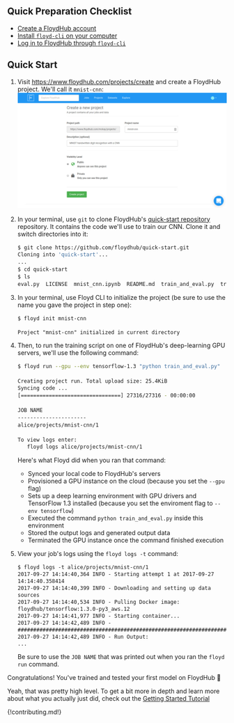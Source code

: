 ## Quick Preparation Checklist
- [Create a FloydHub account](https://www.floydhub.com/login)
- [Install `floyd-cli` on your computer](../guides/basics/install.md)
- [Log in to FloydHub through `floyd-cli`](../guides/basics/login.md)

## Quick Start

1. Visit https://www.floydhub.com/projects/create and create a FloydHub
    project. We'll call it `mnist-cnn`:
    ![create jupyter notebook](../img/create_project.jpg)

2. In your terminal, use `git` to clone FloydHub's
    [quick-start repository](https://github.com/floydhub/quick-start)
    repository. It contains the code we'll use to train our CNN. Clone it and
    switch directories into it:

    ```bash
    $ git clone https://github.com/floydhub/quick-start.git
    Cloning into 'quick-start'...
    ...
    $ cd quick-start
    $ ls
    eval.py  LICENSE  mnist_cnn.ipynb  README.md  train_and_eval.py  train.py
    ```

3. In your terminal, use Floyd CLI to initialize the project (be sure to use
   the name you gave the project in step one):

    ```
    $ floyd init mnist-cnn

    Project "mnist-cnn" initialized in current directory
    ```

4. Then, to run the training script on one of  FloydHub's deep-learning GPU
    servers, we'll use the following command:

    ```bash
    $ floyd run --gpu --env tensorflow-1.3 "python train_and_eval.py"

    Creating project run. Total upload size: 25.4KiB
    Syncing code ...
    [================================] 27316/27316 - 00:00:00

    JOB NAME
    ----------------------
    alice/projects/mnist-cnn/1

    To view logs enter:
       floyd logs alice/projects/mnist-cnn/1
    ```

    Here's what Floyd did when you ran that command:
    - Synced your local code to FloydHub's servers
    - Provisioned a GPU instance on the cloud (because you set the `--gpu` flag)
    - Sets up a deep learning environment with GPU drivers and TensorFlow 1.3
      installed (because you set the enviroment flag to `--env tensorflow`)
    - Executed the command `python train_and_eval.py` inside this environment
    - Stored the output logs and generated output data
    - Terminated the GPU instance once the command finished execution

5. View your job's logs using the `floyd logs -t` command:

    ```
    $ floyd logs -t alice/projects/mnist-cnn/1
    2017-09-27 14:14:40,364 INFO - Starting attempt 1 at 2017-09-27 14:14:40.358414
    2017-09-27 14:14:40,399 INFO - Downloading and setting up data sources
    2017-09-27 14:14:40,534 INFO - Pulling Docker image: floydhub/tensorflow:1.3.0-py3_aws.12
    2017-09-27 14:14:41,977 INFO - Starting container...
    2017-09-27 14:14:42,489 INFO -
    ################################################################################
    2017-09-27 14:14:42,489 INFO - Run Output:
    ...
    ```

    Be sure to use the `JOB NAME` that was printed out when you ran the `floyd
    run` command.

Congratulations! You've trained and tested your first model on FloydHub 🎉

Yeah, that was pretty high level. To get a bit more in depth and learn more
about what you actually just did, check out the [Getting Started
Tutorial](get_started)

{!contributing.md!}
